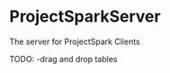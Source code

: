 ProjectSparkServer
==================

The server for ProjectSpark Clients

TODO:
-drag and drop tables
